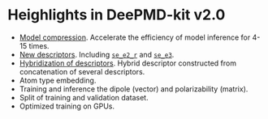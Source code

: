 # Heighlights in DeePMD-kit v2.0
* [Model compression](getting-started.md#compress-a-model). Accelerate the efficiency of model inference for 4-15 times.
* [New descriptors](getting-started.md#write-the-input-script). Including [`se_e2_r`](train-se-e2-r.md) and [`se_e3`](train-se-e3.md).
* [Hybridization of descriptors](train-hybrid.md). Hybrid descriptor constructed from concatenation of several descriptors.
* Atom type embedding.
* Training and inference the dipole (vector) and polarizability (matrix).
* Split of training and validation dataset.
* Optimized training on GPUs. 
